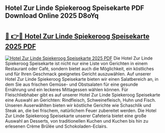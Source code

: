 ## Hotel Zur Linde Spiekeroog Speisekarte PDF Download Online 2025 D8oYq

# <h2><a href="http://gc8s8ad.nevu.top/?p=Hotel+Zur+Linde+Spiekeroog+Speisekarte">🔗 👉🔴 Hotel Zur Linde Spiekeroog Speisekarte 2025 PDF</a></h2>

[![Hotel Zur Linde Spiekeroog Speisekarte 2025 PDF](https://i.imgur.com/dBaPXMq.png)](http://gc8s8ad.nevu.top/?p=Hotel+Zur+Linde+Spiekeroog+Speisekarte)
Die Hotel Zur Linde Spiekeroog Speisekarte ist nicht nur eine Liste von Gerichten in einem Restaurant oder Café, sondern bietet auch die Möglichkeit, ein köstliches und für Ihren Geschmack geeignetes Gericht auszuwählen. Auf unserer Hotel Zur Linde Spiekeroog Speisekarte bieten wir einen Salatbereich an, in dem Sie aus frischen Gemüse- und Obstsalaten für eine gesunde Ernährung und ein leckeres Mittagessen wählen können. Für Fleischliebhaber gibt es auf unserer Hotel Zur Linde Spiekeroog Speisekarte eine Auswahl an Gerichten: Rindfleisch, Schweinefleisch, Huhn und Fisch. Unseren Auserwählten bieten wir köstliche Gerichte wie Schaschlik und Steak an, die bei frischem, natürlichem Feuer zubereitet werden. Die Hotel Zur Linde Spiekeroog Speisekarte unserer Cafeteria bietet eine große Auswahl an Desserts, von traditionellen Kuchen und Kuchen bis hin zu erlesenen Crème Brûlée und Schokoladen-Eclairs.
